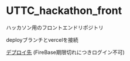 # UTTC_hackathon_front
ハッカソン用のフロントエンドリポジトリ

deployブランチとvercelを接続

[デプロイ先](https://uttc-hackathon-front-lime.vercel.app/login) (FireBase期限切れにつきログイン不可)


